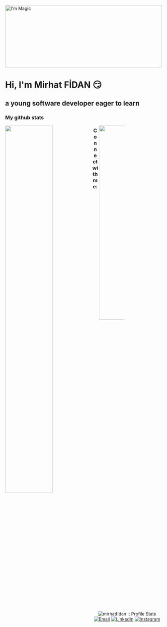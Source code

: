<img src="https://media.giphy.com/media/PsyWR8YLEfy1i/giphy.gif" alt="I'm Magic" width="100%" height="200px"/>

# Hi, I'm Mirhat FİDAN :smirk:

## a young software developer eager to learn





### My github stats
<a href="https://github.com/mirhatfidan/github-readme-stats">
  <img align="left" width="55%" src="https://github-readme-stats.vercel.app/api?username=mirhatfidan&show_icons=true&theme=radical" />
</a>
<a href="https://github.com/mirhatfidan/github-readme-stats">
  <img align="right" width="40%" src="https://github-readme-stats.vercel.app/api/top-langs/?username=mirhatfidan&layout=compact&theme=radical" />
</a>


<h3 align="center">Connect with me:</h3>

<p align="center">
<img src="https://komarev.com/ghpvc/?username=mirhatfidan&color=green" alt="mirhatfidan :: Profile Stats"></a>
<a href="mailto:mirhatfidann@gmail.com"><img alt="Email" src="https://img.shields.io/badge/Email-mirhatfidann@gmail.com-blue?style=flat&logo=gmail"></a>
<a href="https://www.linkedin.com/in/mirhatfidan/" target="_blank"><img alt="LinkedIn" src="https://img.shields.io/badge/LinkedIn-@mirhatfidan-blue?style=flat&logo=linkedin"></a>
<a href="https://www.instagram.com/mirhatfidan/"><img alt="Instagram" src="https://img.shields.io/badge/Instagram-mirhatfidan-black?style=flat-square&logo=instagram"></a>
</p>
